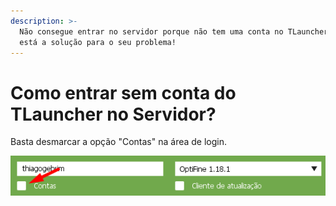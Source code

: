 ```yaml
---
description: >-
  Não consegue entrar no servidor porque não tem uma conta no TLauncher? Aqui
  está a solução para o seu problema!
---
```


# Como entrar sem conta do TLauncher no Servidor?

Basta desmarcar a opção "Contas" na área de login.

![](<../../.gitbook/assets/image (1) (1) (1) (1).png>)
